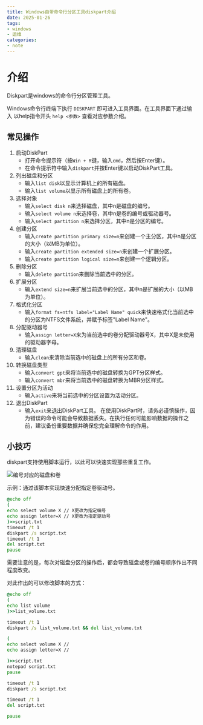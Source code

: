 ```yaml
---
title: Windows自带命令行分区工具diskpart介绍
date: 2025-01-26
tags:
- windows
- 运维
categories:
- note
---
```


# 介绍

Diskpart是windows的命令行分区管理工具。

Windows命令行终端下执行 `DISKPART` 即可进入工具界面。在工具界面下通过输入 以help指令开头 `help <参数>` 查看对应参数介绍。
<!-- more -->

## 常见操作

1. 启动DiskPart
    - 打开命令提示符（按`Win + R`键，输入`cmd`，然后按Enter键）。
    - 在命令提示符中输入`diskpart`并按Enter键以启动DiskPart工具。
2. 列出磁盘和分区
    - 输入`list disk`以显示计算机上的所有磁盘。
    - 输入`list volume`以显示所有磁盘上的所有卷。
3. 选择对象
    - 输入`select disk n`来选择磁盘，其中n是磁盘的编号。
    - 输入`select volume n`来选择卷，其中n是卷的编号或驱动器号。
    - 输入`select partition n`来选择分区，其中n是分区的编号。
4. 创建分区
    - 输入`create partition primary size=n`来创建一个主分区，其中n是分区的大小（以MB为单位）。
    - 输入`create partition extended size=n`来创建一个扩展分区。
    - 输入`create partition logical size=n`来创建一个逻辑分区。
5. 删除分区
    - 输入`delete partition`来删除当前选中的分区。
6. 扩展分区
    - 输入`extend size=n`来扩展当前选中的分区，其中n是扩展的大小（以MB为单位）。
7. 格式化分区
    - 输入`format fs=ntfs label="Label Name" quick`来快速格式化当前选中的分区为NTFS文件系统，并赋予标签"Label Name"。
8. 分配驱动器号
    - 输入`assign letter=X`来为当前选中的卷分配驱动器号X，其中X是未使用的驱动器字母。
9. 清理磁盘
    - 输入`clean`来清除当前选中的磁盘上的所有分区和卷。
10. 转换磁盘类型
    - 输入`convert gpt`来将当前选中的磁盘转换为GPT分区样式。
    - 输入`convert mbr`来将当前选中的磁盘转换为MBR分区样式。
11. 设置分区为活动
    - 输入`active`来将当前选中的分区设置为活动分区。
12. 退出DiskPart
    - 输入`exit`来退出DiskPart工具。
在使用DiskPart时，请务必谨慎操作，因为错误的命令可能会导致数据丢失。在执行任何可能影响数据的操作之前，建议备份重要数据并确保您完全理解命令的作用。


## 小技巧

diskpart支持使用脚本运行，以此可以快速实现那些重复工作。

![编号对应的磁盘和卷](https://drive.ljzd.link/api/raw/?path=/Images/blog/diskpart1.jpg&odpt=f68a9f95c330098a55256b6d2d21ff1901798a4b6b132b3ab94d33c0ba017543&proxy=true)

示例：通过该脚本实现快速分配指定卷驱动号。

```bat
@echo off
(
echo select volume X // X更改为指定编号
echo assign letter=X // X更改为指定驱动号 
)>>script.txt
timeout /t 1
diskpart /s script.txt
timeout /t 1
del script.txt
pause
```

需要注意的是，每次对磁盘分区的操作后，都会导致磁盘或卷的编号顺序作出不同程度改变。

对此作出的可以修改脚本的方式：

```bat
@echo off
(
echo list volume
)>>list_volume.txt

timeout /t 1
diskpart /s list_volume.txt && del list_volume.txt

(
echo select volume X // 
echo assign letter=X //

)>>script.txt
notepad script.txt
pause

timeout /t 1
diskpart /s script.txt

timeout /t 1
del script.txt

pause
```
